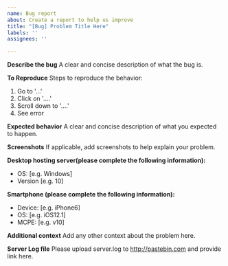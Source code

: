 ```yaml
---
name: Bug report
about: Create a report to help us improve
title: "[Bug] Problem Title Here"
labels: ''
assignees: ''

---
```


**Describe the bug**
A clear and concise description of what the bug is.

**To Reproduce**
Steps to reproduce the behavior:
1. Go to '...'
2. Click on '....'
3. Scroll down to '....'
4. See error

**Expected behavior**
A clear and concise description of what you expected to happen.

**Screenshots**
If applicable, add screenshots to help explain your problem.

**Desktop hosting server(please complete the following information):**
 - OS: [e.g. Windows]
 - Version [e.g. 10]

**Smartphone (please complete the following information):**
 - Device: [e.g. iPhone6]
 - OS: [e.g. iOS12.1]
 - MCPE: [e.g. v10]

**Additional context**
Add any other context about the problem here.

**Server Log file**
Please upload server.log to http://pastebin.com and provide link here.
